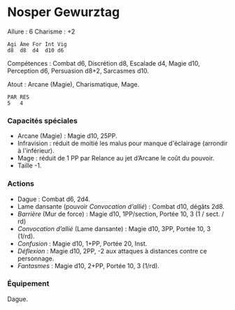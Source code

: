 # Nosper Gewurztag

Allure : 6
Charisme : +2

	Agi	Âme	For	Int	Vig
	d8	d8	d4	d10	d6

Compétences : Combat d6, Discrétion d8, Escalade d4, Magie d10, Perception d6, Persuasion d8+2, Sarcasmes d10.

Atout : Arcane (Magie), Charismatique, Mage.

	PAR	RES
	5	4

### Capacités spéciales
- Arcane (Magie) : Magie d10, 25PP.
- Infravision : réduit de moitié les malus pour manque d'éclairage (arrondir à l'inférieur).
- Mage : réduit de 1 PP par Relance au jet d’Arcane le coût du pouvoir.
- Taille -1.

### Actions
- Dague : Combat d6, 2d4.
- Lame dansante (pouvoir _Convocation d’allié_) : Combat d10, dégâts 2d8.
- _Barrière_ (Mur de force) : Magie d10, 1PP/section, Portée 10, 3 (1 / sect. / rd)
- _Convocation d’allié_ (Lame dansante) : Magie d10, 3PP, Portée 10, 3 (1/rd).
- _Confusion_ : Magie d10, 1+PP, Portée 20, Inst.
- _Déflexion_ : Magie d10, 2PP, -2 aux attaques à distances contre ce personnage.
- _Fantasmes_ : Magie d10, 2+PP, Portée 10, 3 (1/rd).

### Équipement
Dague.
